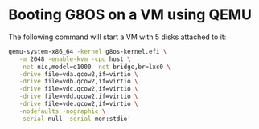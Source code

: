 # Booting G8OS on a VM using QEMU

The following command will start a VM with 5 disks attached to it:

```bash
qemu-system-x86_64 -kernel g8os-kernel.efi \
   -m 2048 -enable-kvm -cpu host \
   -net nic,model=e1000 -net bridge,br=lxc0 \
   -drive file=vda.qcow2,if=virtio \
   -drive file=vdb.qcow2,if=virtio \
   -drive file=vdc.qcow2,if=virtio \
   -drive file=vdd.qcow2,if=virtio \
   -drive file=vde.qcow2,if=virtio \
   -nodefaults -nographic \
   -serial null -serial mon:stdio'
```

